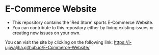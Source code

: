 # E-Commerce Website

- This repository contains the 'Red Store' sports E-Commerce Website.
- You can contribute to this repository either by fixing existing issues or creating new issues on your own.

You can visit the site by clicking on the following link: 
https://i-ujjwaljha.github.io/E-Commerce-Website/
